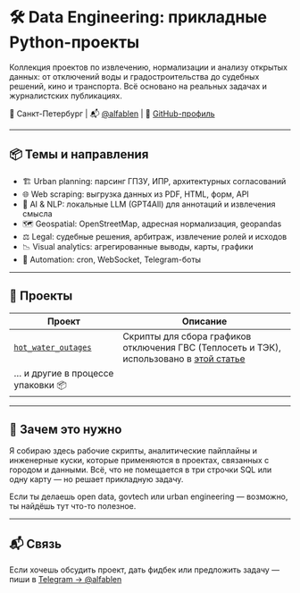 # 🛠️ Data Engineering: прикладные Python-проекты

Коллекция проектов по извлечению, нормализации и анализу открытых данных: от отключений воды и градостроительства до судебных решений, кино и транспорта. Всё основано на реальных задачах и журналистских публикациях.

📍 Санкт-Петербург | 📬 [@alfablen](https://t.me/alfablen) | 🔗 [GitHub-профиль](https://github.com/alfablend)

---

## 📦 Темы и направления

- 🏗️ Urban planning: парсинг ГПЗУ, ИПР, архитектурных согласований  
- 🌐 Web scraping: выгрузка данных из PDF, HTML, форм, API  
- 🧠 AI & NLP: локальные LLM (GPT4All) для аннотаций и извлечения смысла  
- 🗺️ Geospatial: OpenStreetMap, адресная нормализация, geopandas  
- ⚖️ Legal: судебные решения, арбитраж, извлечение ролей и исходов  
- 📉 Visual analytics: агрегированные выводы, карты, графики  
- 📡 Automation: cron, WebSocket, Telegram-боты  

---

## 📁 Проекты

| Проект                               | Описание                                                                 |
|--------------------------------------|---------------------------------------------------------------------------|
| [`hot_water_outages`](./hot_water_outages)       | Скрипты для сбора графиков отключения ГВС (Теплосеть и ТЭК), использовано в [этой статье](https://www.dp.ru/a/2025/06/10/suhoj-zakon-kakie-doma-v)
| … и другие в процессе упаковки 📦    |                                                                          |

---

## 🧠 Зачем это нужно

Я собираю здесь рабочие скрипты, аналитические пайплайны и инженерные куски, которые применяются в проектах, связанных с городом и данными. Всё, что не помещается в три строчки SQL или одну карту — но решает прикладную задачу.

Если ты делаешь open data, govtech или urban engineering — возможно, ты найдёшь тут что-то полезное.

---

## 📬 Связь

Если хочешь обсудить проект, дать фидбек или предложить задачу — пиши в [Telegram → @alfablen](https://t.me/alfablen)

